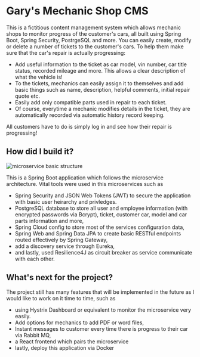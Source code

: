 # Gary's Mechanic Shop CMS

This is a fictitious content management system which allows mechanic shops to monitor progress of the customer's cars, all built using Spring Boot, Spring Security, PostrgeSQL and more. 
You can easily create, modify or delete a number of tickets to the customer's cars. To help them make sure that the car's repair is actually progressing: 

- Add useful information to the ticket as car model, vin number, car title status, recorded mileage and more. This allows a clear description of what the vehicle is!
- To the tickets, mechanics can easily assign it to themselves and add basic things such as name, description, helpful comments, initial repair quote etc. 
- Easily add only compatible parts used in repair to each ticket. 
- Of course, everytime a mechanic modifies details in the ticket, they are automatically recorded via automatic history record keeping.

All customers have to do is simply log in and see how their repair is progressing!


## How did I build it?

![microservice basic structure](https://user-images.githubusercontent.com/68606208/149051348-fb7e2f94-08d6-41cc-acfc-9459071faf61.png)

This is a Spring Boot application which follows the microservice architecture. Vital tools were used in this microservices such as 
- Spring Security and JSON Web Tokens (JWT) to secure the application with basic user heirarchy and privledges.  
- PostgreSQL database to store all user and employee information (with encrypted passwords via Bcrypt), ticket, customer car, model and car parts information and more,
- Spring Cloud config to store most of the services configuration data, 
- Spring Web and Spring Data JPA to create basic RESTful endpoints routed effectively by Spring Gateway, 
- add a discovery service through Eureka, 
- and lastly, used Resilience4J as circuit breaker as service communicate with each other. 


## What's next for the project?

The project still has many features that will be implemented in the future as I would like to work on it time to time, such as 
- using Hystrix Dashboard or equivalent to monitor the microservice very easily.
- Add options for mechanics to add PDF or word files, 
- Instant messages to customer every time there is progress to their car via Rabbit MQ, 
- a React frontend which pairs the microservice
- lastly, deploy this application via Docker


